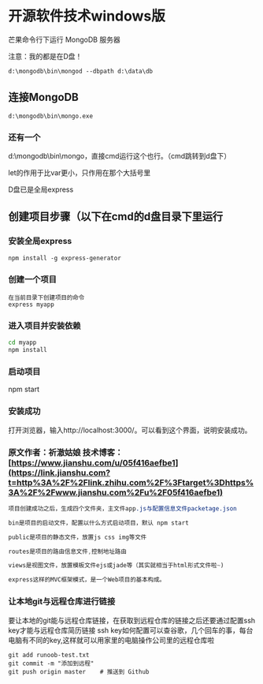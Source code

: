 # 开源软件技术windows版

芒果命令行下运行 MongoDB 服务器

注意：我的都是在D盘！

```
d:\mongodb\bin\mongod --dbpath d:\data\db
```



## 连接MongoDB

```
d:\mongodb\bin\mongo.exe
```

### 还有一个

d:\mongodb\bin\mongo，直接cmd运行这个也行。（cmd跳转到d盘下）

let的作用于比var更小，只作用在那个大括号里



D盘已是全局express

## 创建项目步骤（以下在cmd的d盘目录下里运行

### 安装全局express

```undefined
npm install -g express-generator
```

### 创建一个项目

```undefined
在当前目录下创建项目的命令      
express myapp
```

### 进入项目并安装依赖

```bash
cd myapp
npm install
```

### 启动项目

npm start

### 安装成功

打开浏览器，输入http://localhost:3000/。可以看到这个界面，说明安装成功。

### 原文作者：祈澈姑娘 技术博客：[https://www.jianshu.com/u/05f416aefbe1](https://link.jianshu.com?t=http%3A%2F%2Flink.zhihu.com%2F%3Ftarget%3Dhttps%3A%2F%2Fwww.jianshu.com%2Fu%2F05f416aefbe1)



```css
项目创建成功之后，生成四个文件夹，主文件app.js与配置信息文件packetage.json

bin是项目的启动文件，配置以什么方式启动项目，默认 npm start

public是项目的静态文件，放置js css img等文件

routes是项目的路由信息文件,控制地址路由

views是视图文件，放置模板文件ejs或jade等（其实就相当于html形式文件啦~)

express这样的MVC框架模式，是一个Web项目的基本构成。
```

### 让本地git与远程仓库进行链接
要让本地的git能与远程仓库链接，在获取到远程仓库的链接之后还要通过配置ssh key才能与远程仓库简历链接
ssh key如何配置可以查谷歌，几个回车的事，每台电脑有不同的key,这样就可以用家里的电脑操作公司里的远程仓库啦

```
git add runoob-test.txt 
git commit -m "添加到远程"
git push origin master    # 推送到 Github
```

